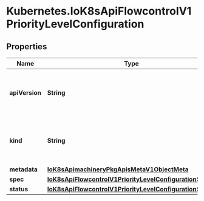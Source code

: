 # Kubernetes.IoK8sApiFlowcontrolV1PriorityLevelConfiguration

## Properties

Name | Type | Description | Notes
------------ | ------------- | ------------- | -------------
**apiVersion** | **String** | APIVersion defines the versioned schema of this representation of an object. Servers should convert recognized schemas to the latest internal value, and may reject unrecognized values. More info: https://git.k8s.io/community/contributors/devel/sig-architecture/api-conventions.md#resources | [optional] 
**kind** | **String** | Kind is a string value representing the REST resource this object represents. Servers may infer this from the endpoint the client submits requests to. Cannot be updated. In CamelCase. More info: https://git.k8s.io/community/contributors/devel/sig-architecture/api-conventions.md#types-kinds | [optional] 
**metadata** | [**IoK8sApimachineryPkgApisMetaV1ObjectMeta**](IoK8sApimachineryPkgApisMetaV1ObjectMeta.md) |  | [optional] 
**spec** | [**IoK8sApiFlowcontrolV1PriorityLevelConfigurationSpec**](IoK8sApiFlowcontrolV1PriorityLevelConfigurationSpec.md) |  | [optional] 
**status** | [**IoK8sApiFlowcontrolV1PriorityLevelConfigurationStatus**](IoK8sApiFlowcontrolV1PriorityLevelConfigurationStatus.md) |  | [optional] 


